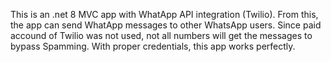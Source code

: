 This is an .net 8 MVC app with WhatApp API integration (Twilio). From this, the app can send WhatApp messages to other WhatsApp users. 
Since paid accound of Twilio was not used, not all numbers will get the messages to bypass Spamming. With proper credentials, this app works perfectly.
